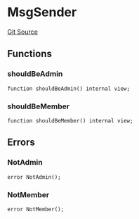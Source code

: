 # MsgSender
[Git Source](https://github.com/metacontract/mc/blob/20ed737f21a46d89afffe1322a75b1ecfcacff9a/src/devkit/Flattened.sol)


## Functions
### shouldBeAdmin


```solidity
function shouldBeAdmin() internal view;
```

### shouldBeMember


```solidity
function shouldBeMember() internal view;
```

## Errors
### NotAdmin

```solidity
error NotAdmin();
```

### NotMember

```solidity
error NotMember();
```

